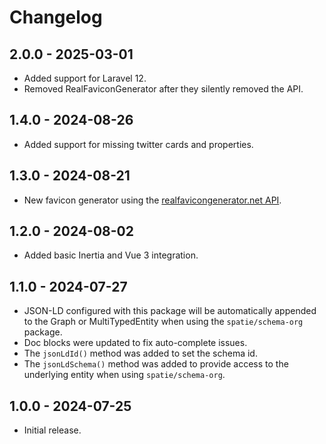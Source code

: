# Changelog

## 2.0.0 - 2025-03-01

- Added support for Laravel 12.
- Removed RealFaviconGenerator after they silently removed the API.

## 1.4.0 - 2024-08-26

- Added support for missing twitter cards and properties.

## 1.3.0 - 2024-08-21

- New favicon generator using the [realfavicongenerator.net API](https://realfavicongenerator.net/api/non_interactive_api).

## 1.2.0 - 2024-08-02

- Added basic Inertia and Vue 3 integration.

## 1.1.0 - 2024-07-27

- JSON-LD configured with this package will be automatically appended to the Graph or MultiTypedEntity when using the
  `spatie/schema-org` package.
- Doc blocks were updated to fix auto-complete issues.
- The `jsonLdId()` method was added to set the schema id.
- The `jsonLdSchema()` method was added to provide access to the underlying entity when using `spatie/schema-org`.

## 1.0.0 - 2024-07-25

- Initial release.
